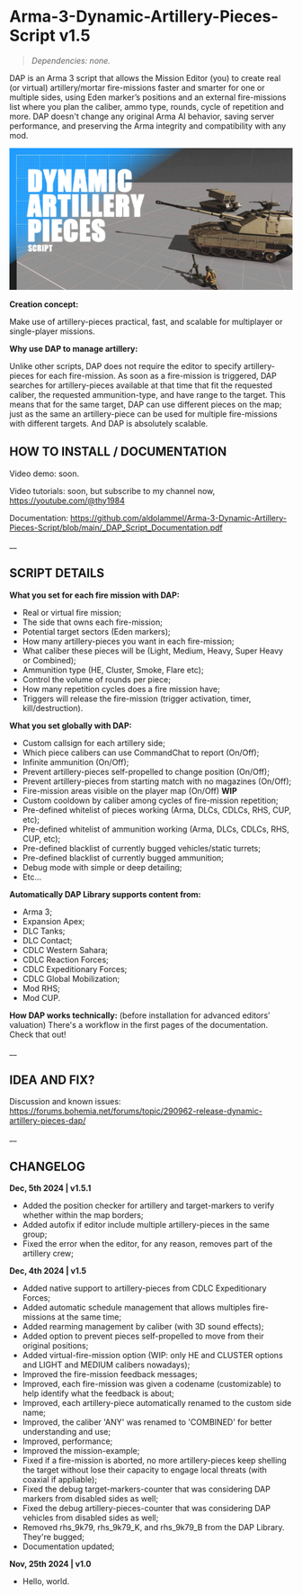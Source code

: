 # Arma-3-Dynamic-Artillery-Pieces-Script v1.5
>*Dependencies: none.*

DAP is an Arma 3 script that allows the Mission Editor (you) to create real (or virtual) artillery/mortar fire-missions faster and smarter for one or multiple sides, using Eden marker’s positions and an external fire-missions list where you plan the caliber, ammo type, rounds, cycle of repetition and more. DAP doesn't change any original Arma AI behavior, saving server performance, and preserving the Arma integrity and compatibility with any mod.

<img src="dap_mission_example.VR/images/thumb.jpg" />

**Creation concept:**

Make use of artillery-pieces practical, fast, and scalable for multiplayer or single-player missions.

**Why use DAP to manage artillery:**

​Unlike other scripts, DAP does not require the editor to specify artillery-pieces for each fire-mission. As soon as a fire-mission is triggered, DAP searches for artillery-pieces available at that time that fit the requested caliber, the requested ammunition-type, and have range to the target. This means that for the same target, DAP can use different pieces on the map; just as the same an artillery-piece can be used for multiple fire-missions with different targets. And DAP is absolutely scalable.


## HOW TO INSTALL / DOCUMENTATION

Video demo: soon.

Video tutorials: soon, but subscribe to my channel now, https://youtube.com/@thy1984

Documentation: https://github.com/aldolammel/Arma-3-Dynamic-Artillery-Pieces-Script/blob/main/_DAP_Script_Documentation.pdf

__

## SCRIPT DETAILS

**What you set for each fire mission with DAP:**
- Real or virtual fire mission;
- The side that owns each fire-mission; 
- Potential target sectors (Eden markers); 
- How many artillery-pieces you want in each fire-mission; 
- What caliber these pieces will be (Light, Medium, Heavy, Super Heavy or Combined); 
- Ammunition type (HE, Cluster, Smoke, Flare etc);
- Control the volume of rounds per piece; 
- How many repetition cycles does a fire mission have;
- Triggers will release the fire-mission (trigger activation, timer, kill/destruction).

**What you set globally with DAP:**
- Custom callsign for each artillery side;
- Which piece calibers can use CommandChat to report (On/Off);
- Infinite ammunition (On/Off);
- Prevent artillery-pieces self-propelled to change position (On/Off);
- Prevent artillery-pieces from starting match with no magazines (On/Off);
- Fire-mission areas visible on the player map (On/Off)  **WIP**
- Custom cooldown by caliber among cycles of fire-mission repetition;
- Pre-defined whitelist of pieces working (Arma, DLCs, CDLCs, RHS, CUP, etc);
- Pre-defined whitelist of ammunition working (Arma, DLCs, CDLCs, RHS, CUP, etc);
- Pre-defined blacklist of currently bugged vehicles/static turrets;
- Pre-defined blacklist of currently bugged ammunition;
- Debug mode with simple or deep detailing;
- Etc…

**Automatically DAP Library supports content from:**
- Arma 3;
- Expansion Apex;
- DLC Tanks;
- DLC Contact;
- CDLC Western Sahara;
- CDLC Reaction Forces;
- CDLC Expeditionary Forces;
- CDLC Global Mobilization;
- Mod RHS;
- Mod CUP.
 
**How DAP works technically:** (before installation for advanced editors’ valuation)
There's a workflow in the first pages of the documentation. Check that out!

__

## IDEA AND FIX?

Discussion and known issues: https://forums.bohemia.net/forums/topic/290962-release-dynamic-artillery-pieces-dap/

__

## CHANGELOG

**Dec, 5th 2024 | v1.5.1**

- Added the position checker for artillery and target-markers to verify whether within the map borders;
- Added autofix if editor include multiple artillery-pieces in the same group;
- Fixed the error when the editor, for any reason, removes part of the artillery crew;

**Dec, 4th 2024 | v1.5**

- Added native support to artillery-pieces from CDLC Expeditionary Forces;
- Added automatic schedule management that allows multiples fire-missions at the same time;
- Added rearming management by caliber (with 3D sound effects);
- Added option to prevent pieces self-propelled to move from their original positions;
- Added virtual-fire-mission option (WIP: only HE and CLUSTER options and LIGHT and MEDIUM calibers nowadays);
- Improved the fire-mission feedback messages;
- Improved, each fire-mission was given a codename (customizable) to help identify what the feedback is about;
- Improved, each artillery-piece automatically renamed to the custom side name;
- Improved, the caliber 'ANY' was renamed to 'COMBINED' for better understanding and use;
- Improved, performance;
- Improved the mission-example;
- Fixed if a fire-mission is aborted, no more artillery-pieces keep shelling the target without lose their capacity to engage local threats (with coaxial if appliable);
- Fixed the debug target-markers-counter that was considering DAP markers from disabled sides as well;
- Fixed the debug artillery-pieces-counter that was considering DAP vehicles from disabled sides as well;
- Removed rhs_9k79, rhs_9k79_K, and rhs_9k79_B from the DAP Library. They're bugged;
- Documentation updated;

**Nov, 25th 2024 | v1.0**
- Hello, world.